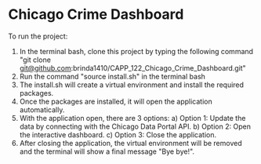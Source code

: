 # Chicago Crime Dashboard

To run the project:
1. In the terminal bash, clone this project by typing the following command "git clone git@github.com:brinda1410/CAPP_122_Chicago_Crime_Dashboard.git"
2. Run the command "source install.sh" in the terminal bash
3. The install.sh will create a virtual environment and install the required packages.
4. Once the packages are installed, it will open the application automatically. 
5. With the application open, there are 3 options:
a) Option 1: Update the data by connecting with the Chicago Data Portal API.
b) Option 2: Open the interactive dashboard.
c) Option 3: Close the application. 
5. After closing the application, the virtual environment will be removed and the terminal will show a final message "Bye bye!".

